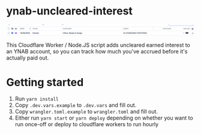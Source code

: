 # ynab-uncleared-interest

![Screenshot of YNAB showing uncleared interest](./assets/screenshot.png)

This Cloudflare Worker / Node.JS script adds uncleared earned interest to an YNAB account, so you can track how much you've accrued before it's actually paid out.

# Getting started

1. Run `yarn install`
2. Copy `.dev.vars.example` to `.dev.vars` and fill out.
3. Copy `wrangler.toml.example` to `wrangler.toml` and fill out.
4. Either run `yarn start` or `yarn deploy` depending on whether you want to run once-off or deploy to cloudflare workers to run hourly
